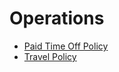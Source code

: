 # Operations

* [Paid Time Off Policy](paid-time-off-policy.md)
* [Travel Policy](travel-policy.md)

